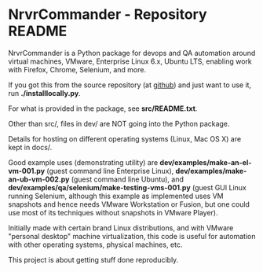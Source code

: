 # NrvrCommander - Repository README

NrvrCommander is a Python package for devops and QA automation around
virtual machines, VMware, Enterprise Linux 6.x, Ubuntu LTS, enabling
work with Firefox, Chrome, Selenium, and more.

If you got this from the source repository
(at [github](https://github.com/srguiwiz/nrvr-commander))
and just want to use it, run **./installlocally.py**.

For what is provided in the package, see **src/README.txt**.

Other than src/, files in dev/ are NOT going into the Python package.

Details for hosting on different operating systems (Linux, Mac OS X) are
kept in docs/.

Good example uses (demonstrating utility) are
**dev/examples/make-an-el-vm-001.py** (guest command line Enterprise Linux),
**dev/examples/make-an-ub-vm-002.py** (guest command line Ubuntu), and
**dev/examples/qa/selenium/make-testing-vms-001.py**
(guest GUI Linux running Selenium, although this example as implemented
uses VM snapshots and hence needs VMware Workstation or Fusion, but
one could use most of its techniques without snapshots in VMware Player).

Initially made with certain brand Linux distributions,
and with VMware "personal desktop" machine virtualization,
this code is useful for automation with other operating systems,
physical machines, etc.

This project is about getting stuff done reproducibly.
